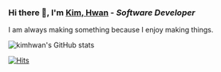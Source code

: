 ### Hi there 👋, I'm [Kim, Hwan](https://kimhwan.kr/) - ***Software Developer*** 



I am always making something because I enjoy making things.

![kimhwan's GitHub stats](https://github-readme-stats.vercel.app/api?username=akon47&&show_icons=true&theme=dark)

[![Hits](https://hits.seeyoufarm.com/api/count/incr/badge.svg?url=https%3A%2F%2Fgithub.com%2Fakon47&count_bg=%2379C83D&title_bg=%23555555&icon=github.svg&icon_color=%23E7E7E7&title=hits&edge_flat=false)](https://github.com/akon47)

